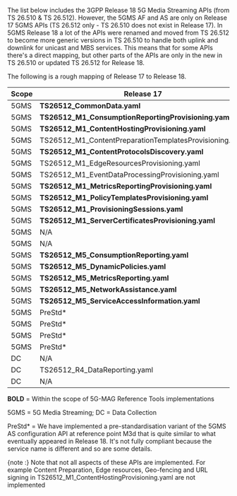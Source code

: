 The list below includes the 3GPP Release 18 5G Media Streaming APIs (from TS 26.510 & TS 26.512). However, the 5GMS AF and AS are only on Release 17 5GMS  APIs (TS 26.512 only - TS 26.510 does not exist in Release 17). In 5GMS Release 18 a lot of the APIs were renamed and moved from TS 26.512 to become more generic versions in TS 26.510 to handle both uplink and downlink for unicast and MBS services. This means that for some APIs there's a direct mapping, but other parts of the APIs are only in the new in TS 26.510 or updated TS 26.512 for Release 18.

The following is a rough mapping of Release 17 to Release 18.

Scope | Release 17 | Release 18
----- | ---------- | ----------
5GMS | **TS26512_CommonData.yaml**	| TS26510_CommonData.yaml, TS26512_CommonData.yaml |
5GMS | **TS26512_M1_ConsumptionReportingProvisioning.yaml** | TS26510_Maf_Provisioning_ConsumptionReporting.yaml
5GMS | **TS26512_M1_ContentHostingProvisioning.yaml** | TS26510_Maf_Provisioning_ContentHosting.yaml
5GMS | TS26512_M1_ContentPreparationTemplatesProvisioning.yaml | TS26510_Maf_Provisioning_ContentPreparationTemplates.yaml
5GMS | **TS26512_M1_ContentProtocolsDiscovery.yaml** |	TS26510_Maf_Provisioning_ContentProtocols.yaml
5GMS | TS26512_M1_EdgeResourcesProvisioning.yaml | TS26510_Maf_Provisioning_EdgeResources.yaml
5GMS | TS26512_M1_EventDataProcessingProvisioning.yaml | TS26510_Maf_Provisioning_EventDataProcessing.yaml
5GMS | **TS26512_M1_MetricsReportingProvisioning.yaml** | TS26510_Maf_Provisioning_MetricsReporting.yaml
5GMS | **TS26512_M1_PolicyTemplatesProvisioning.yaml** | TS26510_Maf_Provisioning_PolicyTemplates.yaml
5GMS | **TS26512_M1_ProvisioningSessions.yaml** | TS26510_Maf_Provisioning_ProvisioningSessions.yaml
5GMS | **TS26512_M1_ServerCertificatesProvisioning.yaml** | TS26510_Maf_Provisioning_ServerCertificates.yaml
5GMS | N/A | TS26510_Maf_Provisioning_ContentPublishing.yaml
5GMS | N/A | TS26510_Maf_Provisioning_RealTimeCommunication.yaml
5GMS | **TS26512_M5_ConsumptionReporting.yaml** | TS26510_Maf_SessionHandling_ConsumptionReporting.yaml
5GMS | **TS26512_M5_DynamicPolicies.yaml** | TS26510_Maf_SessionHandling_DynamicPolicy.yaml
5GMS | **TS26512_M5_MetricsReporting.yaml** | TS26510_Maf_SessionHandling_MetricsReporting.yaml
5GMS | **TS26512_M5_NetworkAssistance.yaml** | TS26510_Maf_SessionHandling_NetworkAssistance.yaml
5GMS | **TS26512_M5_ServiceAccessInformation.yaml** | TS26510_Maf_SessionHandling_ServiceAccessInformation.yaml
5GMS | PreStd* | TS26512_Mas_Configuration_ContentHosting.yaml
5GMS | PreStd* | TS26512_Mas_Configuration_ContentPreparationTemplates.yaml
5GMS | PreStd* | TS26512_Mas_Configuration_ContentPublishing.yaml
5GMS | PreStd* | TS26512_Mas_Configuration_ServerCertificates.yaml
DC | N/A | **TS26512_R2_DataReporting.yaml**
DC | TS26512_R4_DataReporting.yaml | **TS26512_R4_DataReporting.yaml**
DC | N/A | **TS26512_EventExposure.yaml**

**BOLD** = Within the scope of 5G-MAG Reference Tools implementations

5GMS = 5G Media Streaming; DC = Data Collection

PreStd* = We have implemented a pre-standardisation variant of the 5GMS AS configuration API at reference point M3d that is quite similar to what eventually appeared in Release 18. It's not fully compliant because the service name is different and so are some details.
 
{note :}
Note that not all aspects of these APIs are implemented. For example Content Preparation, Edge resources, Geo-fencing and URL signing in TS26512_M1_ContentHostingProvisioning.yaml are not implemented
